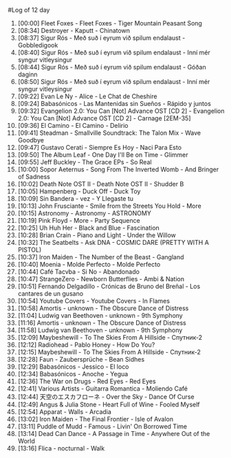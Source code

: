 #Log of 12 day

1. [00:00] Fleet Foxes - Fleet Foxes - Tiger Mountain Peasant Song
1. [08:34] Destroyer - Kaputt - Chinatown
1. [08:37] Sigur Rós - Með suð í eyrum við spilum endalaust - Gobbledigook
1. [08:40] Sigur Rós - Með suð í eyrum við spilum endalaust - Inní mér syngur vitleysingur
1. [08:44] Sigur Rós - Með suð í eyrum við spilum endalaust - Góðan daginn
1. [08:50] Sigur Rós - Með suð í eyrum við spilum endalaust - Inní mér syngur vitleysingur
1. [09:22] Evan Le Ny - Alice - Le Chat de Cheshire
1. [09:24] Babasónicos - Las Mantenidas sin Sueños - Rápido y juntos
1. [09:32] Evangelion 2.0: You Can [Not] Advance OST [CD 2] - Evangelion 2.0: You Can [Not] Advance OST [CD 2] - Carnage [2EM-35]
1. [09:36] El Camino - El Camino - Delirio
1. [09:41] Steadman - Smallville Soundtrack: The Talon Mix - Wave Goodbye
1. [09:47] Gustavo Cerati - Siempre Es Hoy - Naci Para Esto
1. [09:50] The Album Leaf - One Day I'll Be on Time - Glimmer
1. [09:55] Jeff Buckley - The Grace EPs - So Real
1. [10:00] Sopor Aeternus - Song From The Inverted Womb - And Bringer of Sadness
1. [10:02] Death Note OST II - Death Note OST II - Shudder B
1. [10:05] Hampenberg - Duck Off - Duck Toy
1. [10:09] Sin Bandera - vez - Y Llegaste tu
1. [10:13] John Frusciante - Smile from the Streets You Hold - More
1. [10:15] Astronomy - Astronomy - ASTRONOMY
1. [10:19] Pink Floyd - More - Party Sequence
1. [10:25] Uh Huh Her - Black and Blue - Fascination
1. [10:28] Brian Crain - Piano and Light - Under the Willow
1. [10:32] The Seatbelts - Ask DNA - COSMIC DARE (PRETTY WITH A PISTOL)
1. [10:37] Iron Maiden - The Number of the Beast - Gangland
1. [10:40] Moenia - Molde Perfecto - Molde Perfecto
1. [10:44] Café Tacvba - Si No - Abandonado
1. [10:47] StrangeZero - Newborn Butterflies - Ambi & Nation
1. [10:51] Fernando Delgadillo - Crónicas de Bruno del Breñal - Los cantares de un gusano
1. [10:54] Youtube Covers - Youtube Covers - In Flames
1. [10:58] Amortis - unknown - The Obscure Dance of Distress
1. [11:04] Ludwig van Beethoven - unknown - 9th Symphony
1. [11:16] Amortis - unknown - The Obscure Dance of Distress
1. [11:58] Ludwig van Beethoven - unknown - 9th Symphony
1. [12:09] Maybeshewill - To The Skies From A Hillside - Спутник-2
1. [12:12] Radiohead - Pablo Honey - How Do You?
1. [12:15] Maybeshewill - To The Skies From A Hillside - Спутник-2
1. [12:28] Faun - Zaubersprüche - Bean Sidhes
1. [12:29] Babasónicos - Jessico - El loco
1. [12:34] Babasónicos - Anoche - Yegua
1. [12:36] The War on Drugs - Red Eyes - Red Eyes
1. [12:41] Various Artists - Guitarra Romantica - Moliendo Café
1. [12:44] 天空のエスカフローネ - Over the Sky - Dance Of Curse
1. [12:49] Angus & Julia Stone - Heart Full of Wine - Fooled Myself
1. [12:54] Apparat - Walls - Arcadia
1. [13:02] Iron Maiden - The Final Frontier - Isle of Avalon
1. [13:11] Puddle of Mudd - Famous - Livin' On Borrowed Time
1. [13:14] Dead Can Dance - A Passage in Time - Anywhere Out of the World
1. [13:16] Flica - nocturnal - Walk
